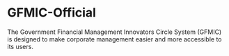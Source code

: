 # GFMIC-Official
The Government Financial Management Innovators Circle System (GFMIC) is designed to make corporate management easier and more accessible to its users.
